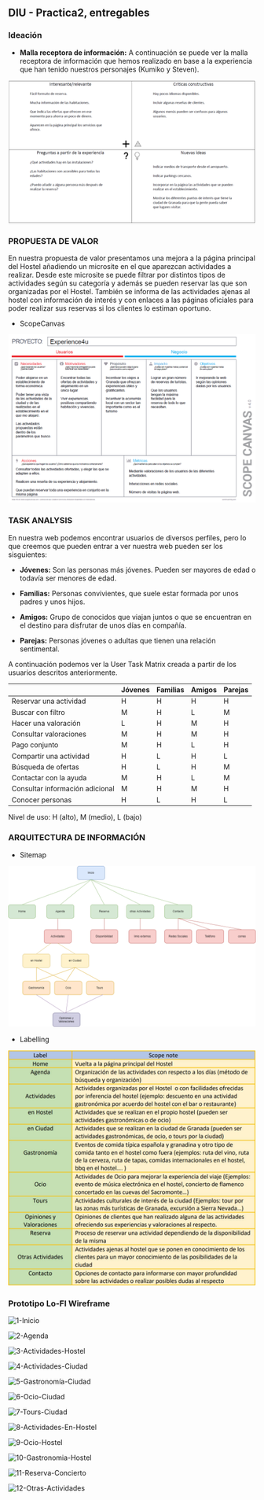 ## DIU - Practica2, entregables

### Ideación 
* **Malla receptora de información:** A continuación se puede ver la malla receptora de información que hemos realizado en base a la experiencia que han tenido nuestros personajes (Kumiko y Steven).

![Malla receptora de información](img/MallaReceptoraDeInformacion.png)


### PROPUESTA DE VALOR

En nuestra propuesta de valor presentamos una mejora a la página principal del Hostel añadiendo un microsite en el que aparezcan actividades a realizar. Desde este microsite se puede filtrar por distintos tipos de actividades según su categoría y además se pueden reservar las que son organizadas por el Hostel. También se informa de las actividades ajenas al hostel con información de interés y con enlaces a las páginas oficiales para poder realizar sus reservas si los clientes lo estiman oportuno.

* ScopeCanvas

![Propuesta de valor](img/PropuestaDeValor.png)


### TASK ANALYSIS

En nuestra web podemos encontrar usuarios de diversos perfiles, pero lo que creemos que pueden entrar a ver nuestra web pueden ser los sisguientes:
    
- **Jóvenes:** Son las personas más jóvenes. Pueden ser mayores de edad o todavía ser menores de edad.

- **Familias:** Personas convivientes, que suele estar formada por unos padres y unos hijos.

- **Amigos:** Grupo de conocidos que viajan juntos o que se encuentran en el destino para disfrutar de unos días en compañía.

- **Parejas:** Personas jóvenes o adultas que tienen una relación sentimental.

A continuación podemos ver la User Task Matrix creada a partir de los usuarios descritos anteriormente.

| | Jóvenes | Familias | Amigos | Parejas |
| -- | -- | -- | -- | -- |
| Reservar una actividad | H | H | H | H |
| Buscar con filtro | M | H | L | M |
| Hacer una valoración | L | H | M | H |
| Consultar valoraciones | M | H | M | H |
| Pago conjunto | M | H | L | H |
| Compartir una actividad | H | L | H | L |
| Búsqueda de ofertas | H | L | H | M |
| Contactar con la ayuda | M | H | L | M |
| Consultar información adicional | M | H | M | H |
| Conocer personas | H | L | H | L |


Nivel de uso: H (alto), M (medio), L (bajo)

### ARQUITECTURA DE INFORMACIÓN

* Sitemap 

![SiteMap](img/SiteMap.png)

* Labelling 

![Labelling](img/Labelling.jpg)


### Prototipo Lo-FI Wireframe 

![1-Inicio](img/1-Inicio.png)


![2-Agenda](img/2-Agenda.png)


![3-Actividades-Hostel](img/3-Actividades-Hostel.png)


![4-Actividades-Ciudad](img/4-Actividades-Ciudad.png)


![5-Gastronomía-Ciudad](img/5-Gastronomía-Ciudad.png)


![6-Ocio-Ciudad](img/6-Ocio-Ciudad.png)


![7-Tours-Ciudad](img/7-Tours-Ciudad.png)


![8-Actividades-En-Hostel](img/8-Actividades-En-Hostel.png)


![9-Ocio-Hostel](img/9-Ocio-Hostel.png)


![10-Gastronomia-Hostel](img/10-Gastronomia-Hostel.png)


![11-Reserva-Concierto](img/11-Reserva-Concierto.png)


![12-Otras-Actividades](img/12-Otras-Actividades.png)
